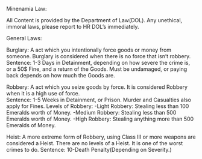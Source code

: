 Minenamia Law: 
 
All Content is provided by the Department of Law(DOL). Any unethical, immoral 
laws, please report to HR DOL’s immediately. 

General Laws: 
 
Burglary: 
A act which you intentionally force goods or money from someone. Burglary is 
considered when there is no force that isn’t robbery.  
Sentence: 
1-3 Days in Detainment, depending on how severe the crime is, or a 50$ Fine, and a 
return of the Goods. Must be undamaged, or paying back depends on how much the 
Goods are. 
 
Robbery: 
A act which you seize goods by force. It is considered Robbery when it is a high use of 
force.  
Sentence: 
1-5 Weeks in Detainment, or Prison. Murder and Casualties also apply for Fines. 
Levels of Robbery: 
-Light Robbery​: Stealing less than 100 Emeralds worth of Money. 
-Medium Robbery​: Stealing less than 500 Emeralds worth of Money. 
-High Robbery​: Stealing anything more than 500 Emeralds of Money. 
 
Heist: 
A more extreme form of Robbery, using Class III or more weapons are considered a 
Heist. There are no levels of a Heist. It is one of the worst crimes to do. 
Sentence: 
10-Death Penalty(Depending on Severity.)

